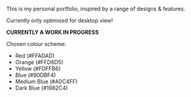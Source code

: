 This is my personal portfolio, inspired by a range of designs & features. 

Currently only optimised for desktop view!

**CURRENTLY A WORK IN PROGRESS**

Chosen colour scheme:
- Red (#FFADAD)
- Orange (#FFD6D5)
- Yellow (#FDFFB6)
- Blue (#90DBF4)
- Medium Blue (#A0C4FF)
- Dark Blue (#1982C4)
